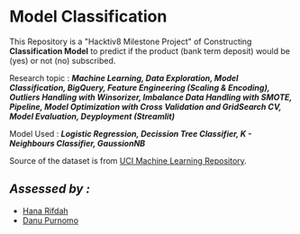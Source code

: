 # Model Classification

This Repository is a "Hacktiv8 Milestone Project" of Constructing **Classification Model** to predict if the product (bank term deposit) would be (yes) or not (no) subscribed.

Research topic : ***Machine Learning, Data Exploration, Model Classification, BigQuery, Feature Engineering (Scaling & Encoding), Outliers Handling with Winsorizer, Imbalance Data Handling with SMOTE, Pipeline, Model Optimization with Cross Validation and GridSearch CV, Model Evaluation, Deyployment (Streamlit)***

Model Used : ***Logistic Regression, Decission Tree Classifier, K - Neighbours Classifier, GaussionNB***

Source of the dataset is from [UCI Machine Learning Repository](https://archive.ics.uci.edu/ml/datasets/Bank+Marketing).

## *Assessed by :*
- <a href="https://github.com/hanarifdahs">Hana Rifdah</a>
- <a href="https://github.com/danupurnomo">Danu Purnomo</a>